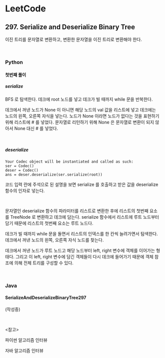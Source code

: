 # LeetCode

## 297. Serialize and Deserialize Binary Tree

이진 트리를 문자열로 변환하고, 변환한 문자열을 이진 트리로 변환해야 한다.

<br>

### Python

#### 첫번째 풀이

##### serialize

BFS 로 탐색한다. 데크에 root 노드를 넣고 데크가 빌 때까지 while 문을 반복한다. 

데크에서 꺼낸 노드가 None 이 아니면 해당 노드의 val 값을 리스트에 넣고 데크에는 노드의 왼쪽, 오른쪽 자식을 넣는다. 노드가 None 이라면 노드가 없다는 것을 표현하기 위해 리스트에 # 를 넣었다. 문자열로 리턴하기 위해 None 은 문자열로 변환이 되지 않아서 None 대신 # 를 넣었다.

<br>

##### deserialize

```
Your Codec object will be instantiated and called as such:
ser = Codec()
deser = Codec()
ans = deser.deserialize(ser.serialize(root))
```

코드 입력 란에 주석으로 된 설명을 보면 serialize 를 호출하고 받은 값을 deserialize 함수의 인자로 넣는다.

<br>

문자열인 deserialize 함수의 파라미터를 리스트로 변환한 후에 리스트의 첫번째 요소를 TreeNode 로 변환하고 데크에 담는다. serialize 함수에서 리스트에 루트 노드부터 담기 때문에 리스트의 첫번째 요소는 루트 노드다.

데크가 빌 때까지 while 문을 돌면서 리스트의 인덱스를 한 칸씩 늘려가면서 탐색한다. 데크에서 꺼낸 노드의 왼쪽, 오른쪽 자식 노드를 찾는다.

데크에서 꺼낸 노드가 루트 노드고 해당 노드부터 left, right 변수에 객체를 이어가는 형태다. 그리고 이 left, right 변수에 담긴 객체들이 다시 데크에 들어가기 때문에 객체 참조에 의해 전체 트리를 구성할 수 있다.

<br>

### Java

#### SerializeAndDeserializeBinaryTree297

(작성중)

<br>

<참고>

파이썬 알고리즘 인터뷰

자바 알고리즘 인터뷰
